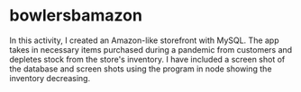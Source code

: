# bowlersbamazon
In this activity, I created an Amazon-like storefront with MySQL. The app takes in necessary items purchased during a pandemic from customers and depletes stock from the store's inventory. I have included a screen shot of the database and screen shots using the program in node showing the inventory decreasing. 
